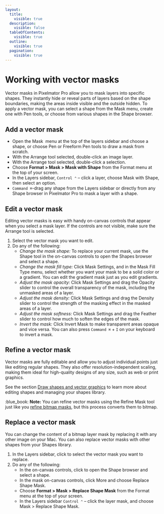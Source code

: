 ```yaml
---
layout:
  title:
    visible: true
  description:
    visible: false
  tableOfContents:
    visible: true
  outline:
    visible: true
  pagination:
    visible: true
---
```


# Working with vector masks

Vector masks in Pixelmator Pro allow you to mask layers into specific shapes. They instantly hide or reveal parts of layers based on the shape boundaries, making the areas inside visible and the outside hidden. To apply a vector mask, you can select a shape from the Mask menu, create one with Pen tools, or choose from various shapes in the Shape browser.

## Add a vector mask

* Open the Mask <img src="https://help.pixelmator.com/pixelmator-pro/3.5/assets/English/1649061178000.png" alt="" data-size="line"> menu at the top of the layers sidebar and choose a shape, or choose Pen or Freeform Pen tools to draw a mask from scratch.
* With the Arrange tool selected, double-click an image layer.
* With the Arrange tool selected, double-click a selection.
* Choose **Format > Mask > Mask with Shape** from the Format menu at the top of your screen.
* In the Layers sidebar, `Control ⌃` – click a layer, choose Mask with Shape, then select an option.
* `Command ⌘`-drag any shape from the Layers sidebar or directly from any Shape browser in Pixelmator Pro to mask a layer with a shape.

## Edit a vector mask

Editing vector masks is easy with handy on-canvas controls that appear when you select a mask layer. If the controls are not visible, make sure the Arrange tool is selected.

1. Select the vector mask you want to edit.
2. Do any of the following:&#x20;
   * _Change the mask shape:_ To replace your current mask, use the Shape tool in the on-canvas controls to open the Shapes browser and select a shape.
   * _Change the mask fill type:_ Click Mask Settings, and in the Mask Fill Type menu, select whether you want your mask to be a solid color or a gradient. You can edit the gradient mask just as you edit gradients.
   * _Adjust the mask opacity:_ Click Mask Settings and drag the Opacity slider to control the overall transparency of the mask, including the unmasked areas of a layer.
   * _Adjust the mask density:_ Click Mask Settings and drag the Density slider to control the strength of the masking effect in the masked areas of a layer.
   * _Adjust the mask softness:_ Click Mask Settings and drag the Feather slider to control how much to soften the edges of the mask.
   * _Invert the mask:_ Click Invert Mask to make transparent areas opaque and vice versa. You can also press `Command ⌘` + `I` on your keyboard to invert a mask.

## **Refine a vector mask**

Vector masks are fully editable and allow you to adjust individual points just like editing regular shapes. They also offer resolution-independent scaling, making them ideal for high-quality designs of any size, such as web or print graphics.

See the section [Draw shapes and vector graphics](../draw-shapes-and-vector-graphics/) to learn more about editing shapes and managing your shapes library.

:blue\_book: **Note:** You can refine vector masks using the Refine Mask tool just like you [refine bitmap masks](working-with-bitmap-masks.md#refine-a-bitmap-mask), but this process converts them to bitmap.

## **Replace a vector mask**

You can change the content of a bitmap layer mask by replacing it with any other image on your Mac. You can also replace vector masks with other shapes from your Shapes library.

1. In the Layers sidebar, click to select the vector mask you want to replace.
2. Do any of the following:
   * In the on-canvas controls, click to open the Shape browser and select a shape.
   * In the mask on-canvas controls, click More and choose Replace Shape Mask.
   * Choose **Format > Mask > Replace Shape Mask** from the Format menu at the top of your screen.
   * In the Layers sidebar `Control ⌃` – click the layer mask, and choose Mask > Replace Shape Mask.
